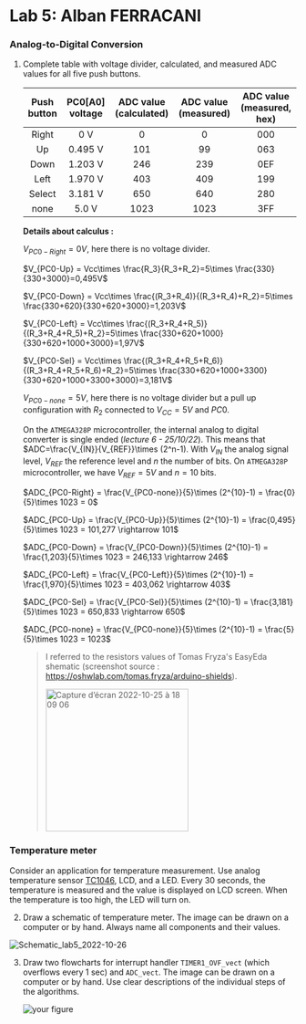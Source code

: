 # Lab 5: Alban FERRACANI

### Analog-to-Digital Conversion

1. Complete table with voltage divider, calculated, and measured ADC values for all five push buttons.

   | **Push button** | **PC0[A0] voltage** | **ADC value (calculated)** | **ADC value (measured)** | **ADC value (measured, hex)** |
   | :-: | :-: | :-: | :-: | :-: |
   | Right  | 0&nbsp;V | 0   | 0 | 000 |
   | Up     | 0.495&nbsp;V | 101 | 99 | 063 |
   | Down   | 1.203&nbsp;V | 246 | 239 | 0EF |
   | Left   | 1.970&nbsp;V | 403 | 409 | 199|
   | Select | 3.181&nbsp;V | 650 | 640 | 280 |
   | none   | 5.0&nbsp;V| 1023 | 1023 | 3FF |
   
   **Details about calculus :**

   $V_{PC0-Right} = 0V$, here there is no voltage divider.
   
   $V_{PC0-Up} = Vcc\times \frac{R_3}{R_3+R_2}=5\times \frac{330}{330+3000}=0,495V$
   
   $V_{PC0-Down} = Vcc\times \frac{(R_3+R_4)}{(R_3+R_4)+R_2}=5\times \frac{330+620}{330+620+3000}=1,203V$
   
   $V_{PC0-Left} = Vcc\times \frac{(R_3+R_4+R_5)}{(R_3+R_4+R_5)+R_2}=5\times \frac{330+620+1000}{330+620+1000+3000}=1,97V$
   
   $V_{PC0-Sel} = Vcc\times \frac{(R_3+R_4+R_5+R_6)}{(R_3+R_4+R_5+R_6)+R_2}=5\times \frac{330+620+1000+3300}{330+620+1000+3300+3000}=3,181V$
   
   $V_{PC0-none} = 5V$, here there is no voltage divider but a pull up configuration with $R_2$ connected to $V_{CC}=5V$ and $PC0$.
   
   On the `ATMEGA328P` microcontroller, the internal analog to digital converter is single ended (*lecture 6 - 25/10/22*). This means that $ADC=\frac{V_{IN}}{V_{REF}}\times (2^n-1). With $V_{IN}$ the analog signal level, $V_{REF}$ the reference level and $n$ the number of bits.
   On `ATMEGA328P` microcontroller, we have $V_{REF}=5V$ and $n=10$ bits.
   
   $ADC_{PC0-Right} = \frac{V_{PC0-none}}{5}\times (2^{10}-1) = \frac{0}{5}\times 1023 = 0$
   
   $ADC_{PC0-Up} = \frac{V_{PC0-Up}}{5}\times (2^{10}-1) = \frac{0,495}{5}\times 1023 = 101,277 \rightarrow 101$
   
   $ADC_{PC0-Down} = \frac{V_{PC0-Down}}{5}\times (2^{10}-1) = \frac{1,203}{5}\times 1023 = 246,133 \rightarrow 246$
   
   $ADC_{PC0-Left} = \frac{V_{PC0-Left}}{5}\times (2^{10}-1) = \frac{1,970}{5}\times 1023 = 403,062 \rightarrow 403$
   
   $ADC_{PC0-Sel} = \frac{V_{PC0-Sel}}{5}\times (2^{10}-1) = \frac{3,181}{5}\times 1023 = 650,833 \rightarrow 650$
   
   $ADC_{PC0-none} = \frac{V_{PC0-none}}{5}\times (2^{10}-1) = \frac{5}{5}\times 1023 = 1023$
   
   >I referred to the resistors values of Tomas Fryza's EasyEda shematic (screenshot source : https://oshwlab.com/tomas.fryza/arduino-shields).
   >
   ><img width="250" alt="Capture d’écran 2022-10-25 à 18 09 06" src="https://user-images.githubusercontent.com/114081879/197825912-c5a5daf5-b22e-4886-9e6d-312d1c9442b5.png">

 
### Temperature meter

Consider an application for temperature measurement. Use analog temperature sensor [TC1046](http://ww1.microchip.com/downloads/en/DeviceDoc/21496C.pdf), LCD, and a LED. Every 30 seconds, the temperature is measured and the value is displayed on LCD screen. When the temperature is too high, the LED will turn on.

2. Draw a schematic of temperature meter. The image can be drawn on a computer or by hand. Always name all components and their values.

 ![Schematic_lab5_2022-10-26](https://user-images.githubusercontent.com/114081879/198086474-52801d91-a0e3-4e24-bccf-2e8c497a2af4.svg)


3. Draw two flowcharts for interrupt handler `TIMER1_OVF_vect` (which overflows every 1&nbsp;sec) and `ADC_vect`. The image can be drawn on a computer or by hand. Use clear descriptions of the individual steps of the algorithms.

   ![your figure]()
